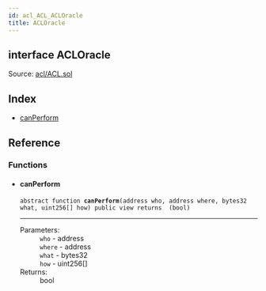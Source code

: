 ```yaml
---
id: acl_ACL_ACLOracle
title: ACLOracle
---
```


<div class="contract-doc"><div class="contract"><h2 class="contract-header"><span class="contract-kind">interface</span> ACLOracle</h2><div class="source">Source: <a href="https://github.com/aragon/aragonOS//blob/v3.1.4/contracts/acl/ACL.sol" target="_blank">acl/ACL.sol</a></div></div><div class="index"><h2>Index</h2><ul><li><a href="acl_ACL_ACLOracle.html#canPerform">canPerform</a></li></ul></div><div class="reference"><h2>Reference</h2><div class="functions"><h3>Functions</h3><ul><li><div class="item function"><span id="canPerform" class="anchor-marker"></span><h4 class="name">canPerform</h4><div class="body"><code class="signature"><span>abstract </span>function <strong>canPerform</strong><span>(address who, address where, bytes32 what, uint256[] how) </span><span>public </span><span>view </span><span>returns  (bool) </span></code><hr/><dl><dt><span class="label-parameters">Parameters:</span></dt><dd><div><code>who</code> - address</div><div><code>where</code> - address</div><div><code>what</code> - bytes32</div><div><code>how</code> - uint256[]</div></dd><dt><span class="label-return">Returns:</span></dt><dd>bool</dd></dl></div></div></li></ul></div></div></div>

